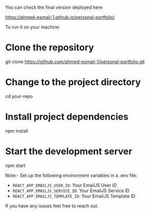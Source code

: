 You can check the final version deployed here

https://ahmed-esmail-1.github.io/personal-portfolio/

To run it on your machine:

# Clone the repository

git clone https://github.com/ahmed-esmail-1/personal-portfolio.git


# Change to the project directory

cd your-repo


# Install project dependencies

npm install


# Start the development server

npm start


Note:- Set up the following environment variables in a .env file:

- `REACT_APP_EMAILJS_USER_ID`: Your EmailJS User ID
- `REACT_APP_EMAILJS_SERVICE_ID`: Your EmailJS Service ID
- `REACT_APP_EMAILJS_TEMPLATE_ID`: Your EmailJS Template ID


If you have any issues feel free to reach out.
